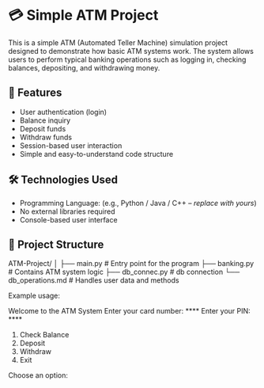 # 💳 Simple ATM Project

This is a simple ATM (Automated Teller Machine) simulation project designed to demonstrate how basic ATM systems work. The system allows users to perform typical banking operations such as logging in, checking balances, depositing, and withdrawing money.

## 🚀 Features

- User authentication (login)
- Balance inquiry
- Deposit funds
- Withdraw funds
- Session-based user interaction
- Simple and easy-to-understand code structure

## 🛠️ Technologies Used

- Programming Language: (e.g., Python / Java / C++ – *replace with yours*)
- No external libraries required
- Console-based user interface

## 📂 Project Structure

ATM-Project/
│
├── main.py # Entry point for the program
├── banking.py # Contains ATM system logic
├── db_connec.py # db connection
└── db_operations.md # Handles user data and methods

Example usage:

Welcome to the ATM System
Enter your card number: ****
Enter your PIN: ****

1. Check Balance
2. Deposit
3. Withdraw
4. Exit

Choose an option:
